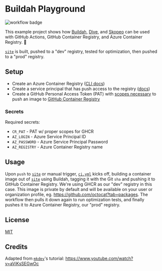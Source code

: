 # Buildah Playground

![workflow badge](https://github.com/imjohnbo/buildah-playground/workflows/CI/badge.svg)

This example project shows how [Buildah](https://github.com/containers/buildah), [Dive](https://github.com/wagoodman/dive), and [Skopeo](https://github.com/containers/skopeo) can be used with GitHub Actions, GitHub Container Registry, and Azure Container Registry. 🚀

[`site`](site) is built, pushed to a "dev" registry, tested for optimization, then pushed to a "prod" registry.

## Setup

* Create an Azure Container Registry ([CLI docs](https://docs.microsoft.com/en-us/cli/azure/acr?view=azure-cli-latest#az-acr-create))
* Create a service principal that has push access to the registry ([docs](https://docs.microsoft.com/en-us/azure/container-registry/container-registry-auth-service-principal#create-a-service-principal))
* Create a GitHub Personal Access Token (PAT) with [scopes necessary](https://docs.github.com/en/packages/getting-started-with-github-container-registry/migrating-to-github-container-registry-for-docker-images#authenticating-with-the-container-registry) to push an image to [GitHub Container Registry](https://docs.github.com/en/packages/getting-started-with-github-container-registry)

### Secrets

Required secrets:
* `CR_PAT` - PAT w/ proper scopes for GHCR
* `AZ_LOGIN` - Azure Service Principal ID
* `AZ_PASSWORD` - Azure Service Principal Password
* `AZ_REGISTRY` - Azure Container Registry name

## Usage

Upon `push` to [`site`](site) or manual trigger, [`ci.yml`](.github/workflows/ci.yml) kicks off, building a container image out of [`site`](site) using Buildah, tagging it with the Git `sha` and pushing it to GitHub Container Registry. We're using GHCR as our "dev" registry in this case. This image is private by default and will be available on your user or organization profile, eg. https://github.com/octocat?tab=packages. The workflow then pulls it down again to run optimization tests, and finally pushes it to Azure Container Registry, our "prod" registry.

## License

[MIT](LICENSE)

## Credits

Adapted from [`mkdev`](https://mkdev.me/)'s tutorial: https://www.youtube.com/watch?v=aViKsSEGwOc